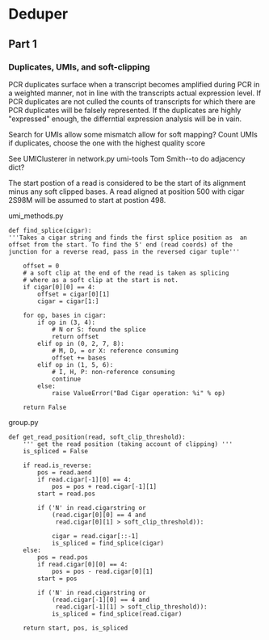 # Deduper

## Part 1

### Duplicates, UMIs, and soft-clipping

PCR duplicates surface when a transcript becomes amplified during PCR in a weighted manner, not in line with the transcripts actual expression level. If PCR duplicates are not culled the counts of transcripts for which there are PCR duplicates will be falsely represented. If the duplicates are highly "expressed" enough, the differntial expression analysis will be in vain. 


Search for UMIs
    allow some mismatch
    allow for soft mapping?
Count UMIs
    if duplicates, choose the one with the highest quality score

See UMIClusterer in network.py umi-tools
Tom Smith--to do
adjacency dict?


The start postion of a read is considered to be the start of its alignment minus any soft clipped bases. A read aligned at position 500 with cigar 2S98M will be assumed to start at postion 498.

umi_methods.py
```
def find_splice(cigar):
'''Takes a cigar string and finds the first splice position as  an offset from the start. To find the 5' end (read coords) of the junction for a reverse read, pass in the reversed cigar tuple'''

    offset = 0
    # a soft clip at the end of the read is taken as splicing
    # where as a soft clip at the start is not.
    if cigar[0][0] == 4:
        offset = cigar[0][1]
        cigar = cigar[1:]

    for op, bases in cigar:
        if op in (3, 4):
            # N or S: found the splice
            return offset
        elif op in (0, 2, 7, 8):
            # M, D, = or X: reference consuming
            offset += bases
        elif op in (1, 5, 6):
            # I, H, P: non-reference consuming
            continue
        else:
            raise ValueError("Bad Cigar operation: %i" % op)

    return False
```
group.py
```
def get_read_position(read, soft_clip_threshold):
    ''' get the read position (taking account of clipping) '''
    is_spliced = False

    if read.is_reverse:
        pos = read.aend
        if read.cigar[-1][0] == 4:
            pos = pos + read.cigar[-1][1]
        start = read.pos

        if ('N' in read.cigarstring or
            (read.cigar[0][0] == 4 and
             read.cigar[0][1] > soft_clip_threshold)):

            cigar = read.cigar[::-1]
            is_spliced = find_splice(cigar)
    else:
        pos = read.pos
        if read.cigar[0][0] == 4:
            pos = pos - read.cigar[0][1]
        start = pos

        if ('N' in read.cigarstring or
            (read.cigar[-1][0] == 4 and
             read.cigar[-1][1] > soft_clip_threshold)):
            is_spliced = find_splice(read.cigar)

    return start, pos, is_spliced
```
